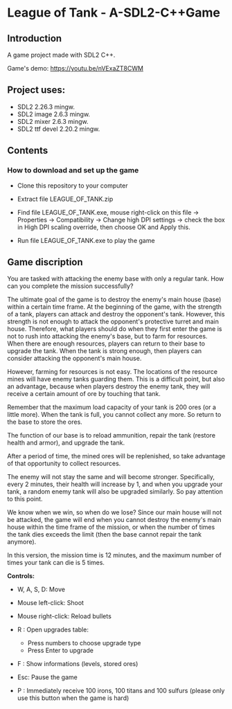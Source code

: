 # League of Tank - A-SDL2-C++Game

## Introduction

A game project made with SDL2 C++.

Game's demo: https://youtu.be/nVExaZT8CWM

## Project uses:
- SDL2 2.26.3 mingw.
- SDL2 image 2.6.3 mingw.
- SDL2 mixer 2.6.3 mingw.
- SDL2 ttf devel 2.20.2 mingw.

## Contents

### How to download and set up the game

- Clone this repository to your computer

- Extract file LEAGUE_OF_TANK.zip

- Find file LEAGUE_OF_TANK.exe, mouse right-click on this file -> Properties -> Compatibility 
  -> Change high DPI settings -> check the box in High DPI scaling override, 
  then choose OK and Apply this.

- Run file LEAGUE_OF_TANK.exe to play the game

## Game discription

You are tasked with attacking the enemy base with only a regular tank. How can you complete the mission successfully?

The ultimate goal of the game is to destroy the enemy's main house (base) within a certain time frame. At the beginning of the game, with the strength of a tank, players can attack and destroy the opponent's tank. However, this strength is not enough to attack the opponent's protective turret and main house. Therefore, what players should do when they first enter the game is not to rush into attacking the enemy's base, but to farm for resources. When there are enough resources, players can return to their base to upgrade the tank. When the tank is strong enough, then players can consider attacking the opponent's main house.

However, farming for resources is not easy. The locations of the resource mines will have enemy tanks guarding them. This is a difficult point, but also an advantage, because when players destroy the enemy tank, they will receive a certain amount of ore by touching that tank.

Remember that the maximum load capacity of your tank is 200 ores (or a little more). When the tank is full, you cannot collect any more. So return to the base to store the ores.

The function of our base is to reload ammunition, repair the tank (restore health and armor), and upgrade the tank.

After a period of time, the mined ores will be replenished, so take advantage of that opportunity to collect resources.

The enemy will not stay the same and will become stronger. Specifically, every 2 minutes, their health will increase by 1, and when you upgrade your tank, a random enemy tank will also be upgraded similarly. So pay attention to this point.

We know when we win, so when do we lose? Since our main house will not be attacked, the game will end when you cannot destroy the enemy's main house within the time frame of the mission, or when the number of times the tank dies exceeds the limit (then the base cannot repair the tank anymore).

In this version, the mission time is 12 minutes, and the maximum number of times your tank can die is 5 times.

**Controls:**

- W, A, S, D: Move

- Mouse left-click: Shoot

- Mouse right-click: Reload bullets

- R : Open upgrades table:
  + Press numbers to choose upgrade type
  + Press Enter to upgrade

- F : Show informations (levels, stored ores)

- Esc: Pause the game

- P : Immediately receive 100 irons, 100 titans and 100 sulfurs (please only use this button when the game is hard)
